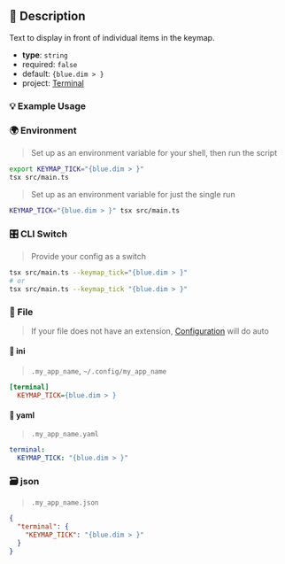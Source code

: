 ## 📜 Description

Text to display in front of individual items in the keymap.

- **type**: `string`
- required: `false`
- default: `{blue.dim > }`
- project: [Terminal](/terminal)

### 💡 Example Usage

### 🌍 Environment

> Set up as an environment variable for your shell, then run the script
```bash
export KEYMAP_TICK="{blue.dim > }"
tsx src/main.ts
```
> Set up as an environment variable for just the single run

```bash
KEYMAP_TICK="{blue.dim > }" tsx src/main.ts
```
### 🎛️ CLI Switch

> Provide your config as a switch
```bash
tsx src/main.ts --keymap_tick="{blue.dim > }"
# or
tsx src/main.ts --keymap_tick "{blue.dim > }"
```
### 📁 File
>  If your file does not have an extension, [Configuration](/docs/core/configuration) will do auto
#### 📘 ini

> `.my_app_name`, `~/.config/my_app_name`

```ini
[terminal]
  KEYMAP_TICK={blue.dim > }
```
#### 📄 yaml

> `.my_app_name.yaml`

```yaml
terminal:
  KEYMAP_TICK: "{blue.dim > }"
```
### 🗃️ json

> `.my_app_name.json`

```json
{
  "terminal": {
    "KEYMAP_TICK": "{blue.dim > }"
  }
}
```
